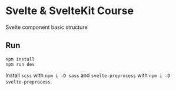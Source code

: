 # Svelte & SvelteKit Course

Svelte component basic structure

## Run

```
npm install
npm run dev
```

Install `scss` with `npm i -D sass` and `svelte-preprocess` with `npm i -D svelte-preprocess`.
